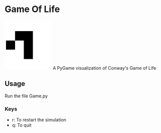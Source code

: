 # Game Of Life
<img src="Game-Of-Life/assets/images/description.gif"/>
A PyGame visualization of Conway's Game of Life  

## Usage  

Run the file Game.py  

### Keys  

- r: To restart the simulation
- q: To quit 
